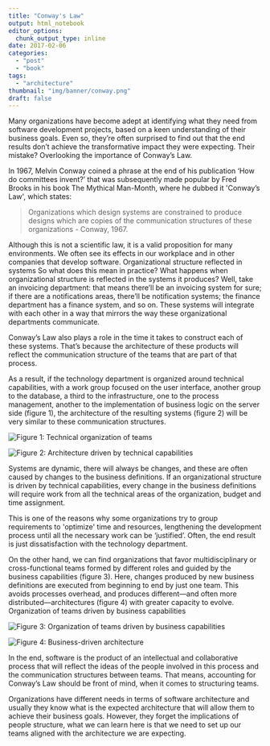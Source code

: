 ```yaml
---
title: "Conway's Law"
output: html_notebook
editor_options: 
  chunk_output_type: inline
date: 2017-02-06
categories:
  - "post"
  - "book"
tags: 
  - "architecture"
thumbnail: "img/banner/conway.png"
draft: false
---
```


Many organizations have become adept at identifying what they need from software development projects, based on a keen understanding of their business goals. Even so, they’re often surprised to find out that the end results don’t achieve the transformative impact they were expecting. Their mistake? Overlooking the importance of Conway’s Law.

In 1967, Melvin Conway coined a phrase at the end of his publication ‘How do committees invent?’ that was subsequently made popular by Fred Brooks in his book The Mythical Man-Month, where he dubbed it 'Conway’s Law', which states:

> Organizations which design systems are constrained to produce designs which are copies of the communication structures of these organizations - Conway, 1967.

Although this is not a scientific law, it is a valid proposition for many environments. We often see its effects in our workplace and in other companies that develop software.
Organizational structure reflected in systems
So what does this mean in practice? What happens when organizational structure is reflected in the systems it produces? Well, take an invoicing department: that means there’ll be an invoicing system for sure; if there are a notifications areas, there’ll be notification systems; the finance department has a finance system, and so on. These systems will integrate with each other in a way that mirrors the way these organizational departments communicate.

Conway’s Law also plays a role in the time it takes to construct each of these systems. That’s because the architecture of these products will reflect the communication structure of the teams that are part of that process.

As a result, if the technology department is organized around technical capabilities, with a work group focused on the user interface, another group to the database, a third to the infrastructure, one to the process management, another to the implementation of business logic on the server side (figure 1), the architecture of the resulting systems (figure 2) will be very similar to these communication structures.

![Figure 1: Technical organization of teams](/img/Conway1.png)

![Figure 2: Architecture driven by technical capabilities](/img/Conway2.png)

Systems are dynamic, there will always be changes, and these are often caused by changes to the business definitions. If an organizational structure is driven by technical capabilities, every change in the business definitions will require work from all the technical areas of the organization, budget and time assignment.

This is one of the reasons why some organizations try to group requirements to 'optimize' time and resources, lengthening the development process until all the necessary work can be ‘justified’. Often, the end result is just dissatisfaction with the technology department.

On the other hand, we can find organizations that favor multidisciplinary or cross-functional teams formed by different roles and guided by the business capabilities (figure 3). Here, changes produced by new business definitions are executed from beginning to end by just one team. This avoids processes overhead, and produces different—and often more distributed—architectures (figure 4) with greater capacity to evolve.
Organization of teams driven by business capabilities

![Figure 3: Organization of teams driven by business capabilities](/img/Conway3.png)

![Figure 4: Business-driven architecture](/img/Conway4.png)


In the end, software is the product of an intellectual and collaborative process that will reflect the ideas of the people involved in this process and the communication structures between teams. That means, accounting for Conway’s Law should be front of mind, when it comes to structuring teams.

Organizations have different needs in terms of software architecture and usually they know what is the expected architecture that will allow them to achieve their business goals. However, they forget the implications of people structure, what we can learn here is that we need to set up our teams aligned with the architecture we are expecting.